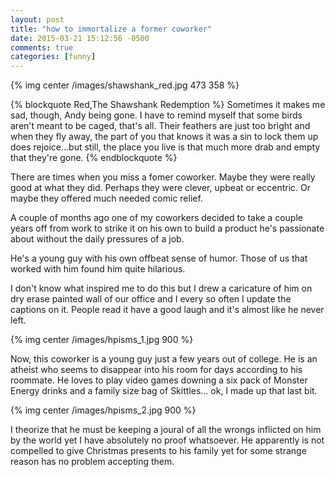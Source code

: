 ```yaml
---
layout: post
title: "how to immortalize a former coworker"
date: 2015-03-21 15:12:56 -0500
comments: true
categories: [funny]
---
```



{% img center /images/shawshank_red.jpg 473 358 %}  

{% blockquote Red,The Shawshank Redemption %}
Sometimes it makes me sad, though, Andy being gone. I have to remind 
myself that some birds aren't meant to be caged, that's all. Their 
feathers are just too bright and when they fly away, the part 
of you that knows it was a sin to lock them up does rejoice...but still, 
the place you live is that much more drab and empty that they're gone.
{% endblockquote %}

There are times when you miss a fomer coworker. Maybe they were really good at what
they did. Perhaps they were clever, upbeat or eccentric. Or maybe they offered much
needed comic relief. 

A couple of months ago one of my coworkers decided to take a couple years off from work to
strike it on his own to build a product he's passionate about without the
daily pressures of a job.

He's a young guy with his own offbeat sense of humor. Those of us that worked with him 
found him quite hilarious.

I don't know what inspired me to do this but I drew a caricature of him on dry erase 
painted wall of our office and I every so often I update the captions on it. People read
it have a good laugh and it's almost like he never left.

{% img center /images/hpisms_1.jpg 900 %} 

Now, this coworker is a young guy just a few years out of college. He is an atheist who
seems to disappear into his room for days according to his roommate. He loves to play 
video games downing a six pack of Monster Energy drinks and a family size bag of Skittles...
ok, I made up that last bit.

{% img center /images/hpisms_2.jpg 900 %} 

I theorize that he must be keeping a joural of all the wrongs inflicted on him by the
world yet I have absolutely no proof whatsoever. He apparently is not compelled to give
Christmas presents to his family yet for some strange reason has no problem accepting
them.





